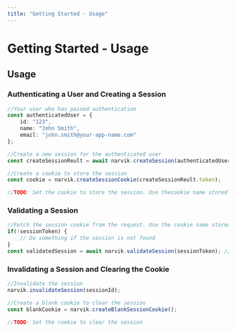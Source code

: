 ```yaml
---
title: "Getting Started - Usage"
---
```


# Getting Started - Usage

## Usage

### Authenticating a User and Creating a Session
```ts
//Your user who has passed authentication
const authenticatedUser = {
    id: "123",
    name: "John Smith",
    email: "john.smith@your-app-name.com"
};

//Create a new session for the authenticated user
const createSessionReult = await narvik.createSession(authenticatedUser.id);

//Create a cookie to store the session
const cookie = narvik.createSessionCookie(createSessionReult.token);

//TODO: Set the cookie to store the session. Use thecookie name stored in narvik.cookieName
```


### Validating a Session
```ts
//Fetch the session cookie from the request. Use the cookie name stored in narvik.cookieName
if(!sessionToken) {
    // Do something if the session is not found
}
const validatedSession = await narvik.validateSession(sessionToken); //Returns Session if valid or null if session is invalid
```

### Invalidating a Session and Clearing the Cookie
```ts
//Invalidate the session
narvik.invalidateSession(sessionId);

//Create a blank cookie to clear the session
const blankCookie = narvik.createBlankSessionCookie();

//TODO: Set the cookie to clear the session
```